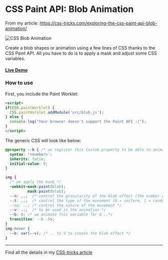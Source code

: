 # CSS Paint API: Blob Animation
From my article: https://css-tricks.com/exploring-the-css-paint-api-blob-animation/

![CSS Blob Animation](https://css-tricks.com/wp-content/uploads/2021/08/blob-featured-image.png)

Create a blob shapes or animation using a few lines of CSS thanks to the CSS Paint API. All you have to do is to apply a mask and adjust some CSS variables.

#### [Live Demo](https://afif13.github.io/CSS-blob-animation/)

### How to use

First, you include the Paint Worklet:

```html
<script>
if(CSS.paintWorklet) {              
  CSS.paintWorklet.addModule('src/blob.js');
} else {
  console.log("Your browser doesn't support the Paint API :(");
}
</script>
```

The generic CSS will look like below:

```css
@property --b { /* we register this Custom property to be able to animate it */
  syntax: '<number>';
  inherits: false;
  initial-value: 0;
}

img {
  /* we apply the mask */
  -webkit-mask:paint(blob);
          mask:paint(blob);
  --n: ..;  /* control the granularity of the blob effect (the number of points) */
  --t: ..;  /* control the type of the movement (0 = uniform, 1 = random)
  --na: ..; /* control the nature of the movement */
  --v: ..;  /* to be used in the animation */
  --b: 0; /* we animate this variable for 0 ..*/
  transition: --b .5s;
}
img:hover {
  --b: var(--v); /* .. to V to create the blob effect */
}
```

----

Find all the details in my [CSS-tricks article](https://css-tricks.com/exploring-the-css-paint-api-blob-animation/)
